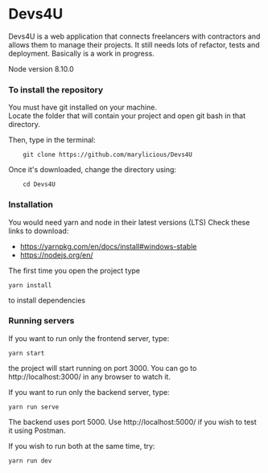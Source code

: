 # Devs4U

Devs4U is a web application that connects freelancers with contractors and allows them to manage their projects. It still needs lots of refactor, tests and deployment. Basically is a work in progress. 

Node version 8.10.0


### To install the repository 

You must have git installed on your machine.  
Locate the folder that will contain your project and open git bash in that directory.  
  
Then, type in the terminal:

```
	git clone https://github.com/marylicious/Devs4U
```

Once it's downloaded, change the directory using:

```
	cd Devs4U
```



### Installation

You would need yarn and node in their latest versions (LTS)
Check these links to download:
-  https://yarnpkg.com/en/docs/install#windows-stable
- https://nodejs.org/en/

The first time you open the project type
``` 
yarn install
```
to install dependencies

### Running servers

If you want to run only the frontend server, type:
```
yarn start
```
the project will start running on port 3000. You can go to http://localhost:3000/ in any browser to watch it.

If you want to run only the backend server, type:
```
yarn run serve
```
The backend uses port 5000. Use http://localhost:5000/ if you wish to test it using Postman.


If you wish to run both at the same time, try:
``` 
yarn run dev
```
